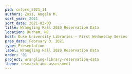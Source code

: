 ```yaml
---
pid: cnfprs_2021_11
authors: Zoss, Angela M.
sort_year: 2021
sort_date: 2021-02-03
title: Wrangling Fall 2020 Reservation Data
location: Durham, NC
host: Duke University Libraries – First Wednesday Series
pres_date: February 3, 2021
type: Presentation
label: Wrangling Fall 2020 Reservation Data
order: '01'
project: wrangling-library-reservation-data
theme: research-and-assessment
---
```

